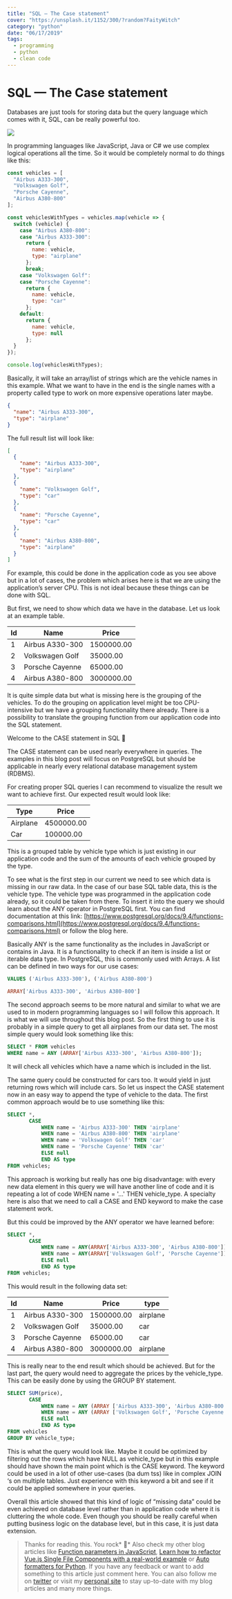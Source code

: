 ```yaml
---
title: "SQL — The Case statement"
cover: "https://unsplash.it/1152/300/?random?FaityWitch"
category: "python"
date: "06/17/2019"
tags:
  - programming
  - python
  - clean code
---
```


# SQL — The Case statement

Databases are just tools for storing data but the query language which comes with it, SQL, can be really powerful too.

![](https://cdn-images-1.medium.com/max/4080/1*5ya4p7Uh08D7-fl4ZmMm0g.png)

In programming languages like JavaScript, Java or C# we use complex logical operations all the time. So it would be completely normal to do things like this:

```js
const vehicles = [
  "Airbus A333-300",
  "Volkswagen Golf",
  "Porsche Cayenne",
  "Airbus A380-800"
];

const vehiclesWithTypes = vehicles.map(vehicle => {
  switch (vehicle) {
    case "Airbus A380-800":
    case "Airbus A333-300":
      return {
        name: vehicle,
        type: "airplane"
      };
      break;
    case "Volkswagen Golf":
    case "Porsche Cayenne":
      return {
        name: vehicle,
        type: "car"
      };
    default:
      return {
        name: vehicle,
        type: null
      };
  }
});

console.log(vehiclesWithTypes);
```

Basically, it will take an array/list of strings which are the vehicle names in this example. What we want to have in the end is the single names with a property called type to work on more expensive operations later maybe.

```json
{
  "name": "Airbus A333-300",
  "type": "airplane"
}
```

The full result list will look like:

```json
[
  {
    "name": "Airbus A333-300",
    "type": "airplane"
  },
  {
    "name": "Volkswagen Golf",
    "type": "car"
  },
  {
    "name": "Porsche Cayenne",
    "type": "car"
  },
  {
    "name": "Airbus A380-800",
    "type": "airplane"
  }
]
```

For example, this could be done in the application code as you see above but in a lot of cases, the problem which arises here is that we are using the application’s server CPU. This is not ideal because these things can be done with SQL.

But first, we need to show which data we have in the database. Let us look at an example table.

| Id  | Name            | Price      |
| --- | --------------- | ---------- |
| 1   | Airbus A330-300 | 1500000.00 |
| 2   | Volkswagen Golf | 35000.00   |
| 3   | Porsche Cayenne | 65000.00   |
| 4   | Airbus A380-800 | 3000000.00 |

It is quite simple data but what is missing here is the grouping of the vehicles. To do the grouping on application level might be too CPU-intensive but we have a grouping functionality there already. There is a possibility to translate the grouping function from our application code into the SQL statement.

Welcome to the CASE statement in SQL 🎉

The CASE statement can be used nearly everywhere in queries. The examples in this blog post will focus on PostgreSQL but should be applicable in nearly every relational database management system (RDBMS).

For creating proper SQL queries I can recommend to visualize the result we want to achieve first. Our expected result would look like:

| Type     | Price      |
| -------- | ---------- |
| Airplane | 4500000.00 |
| Car      | 100000.00  |

This is a grouped table by vehicle type which is just existing in our application code and the sum of the amounts of each vehicle grouped by the type.

To see what is the first step in our current we need to see which data is missing in our raw data. In the case of our base SQL table data, this is the vehicle type. The vehicle type was programmed in the application code already, so it could be taken from there. To insert it into the query we should learn about the ANY operator in PostgreSQL first. You can find documentation at this link: [https://www.postgresql.org/docs/9.4/functions-comparisons.html](https://www.postgresql.org/docs/9.4/functions-comparisons.html) or follow the blog here.

Basically ANY is the same functionality as the includes in JavaScript or contains in Java. It is a functionality to check if an item is inside a list or iterable data type. In PostgreSQL, this is commonly used with Arrays. A list can be defined in two ways for our use cases:

```sql
VALUES ('Airbus A333-300'), ('Airbus A380-800')
```

```sql
ARRAY['Airbus A333-300', 'Airbus A380-800']
```

The second approach seems to be more natural and similar to what we are used to in modern programming languages so I will follow this approach. It is what we will use throughout this blog post. So the first thing to use it is probably in a simple query to get all airplanes from our data set. The most simple query would look something like this:

```sql
SELECT * FROM vehicles
WHERE name = ANY (ARRAY['Airbus A333-300', 'Airbus A380-800']);
```

It will check all vehicles which have a name which is included in the list.

The same query could be constructed for cars too. It would yield in just returning rows which will include cars. So let us inspect the CASE statement now in an easy way to append the type of vehicle to the data. The first common approach would be to use something like this:

```sql
SELECT *,
       CASE
           WHEN name = 'Airbus A333-300' THEN 'airplane'
           WHEN name = 'Airbus A380-800' THEN 'airplane'
           WHEN name = 'Volkswagen Golf' THEN 'car'
           WHEN name = 'Porsche Cayenne' THEN 'car'
           ELSE null
           END AS type
FROM vehicles;
```

This approach is working but really has one big disadvantage: with every new data element in this query we will have another line of code and it is repeating a lot of code WHEN name = '...' THEN vehicle_type. A specialty here is also that we need to call a CASE and END keyword to make the case statement work.

But this could be improved by the ANY operator we have learned before:

```sql
SELECT *,
       CASE
           WHEN name = ANY(ARRAY['Airbus A333-300', 'Airbus A380-800']) THEN 'airplane'
           WHEN name = ANY(ARRAY['Volkswagen Golf', 'Porsche Cayenne']) THEN 'car'
           ELSE null
           END AS type
FROM vehicles;
```

This would result in the following data set:

| Id  | Name            | Price      | type     |
| --- | --------------- | ---------- | -------- |
| 1   | Airbus A330-300 | 1500000.00 | airplane |
| 2   | Volkswagen Golf | 35000.00   | car      |
| 3   | Porsche Cayenne | 65000.00   | car      |
| 4   | Airbus A380-800 | 3000000.00 | airplane |

This is really near to the end result which should be achieved. But for the last part, the query would need to aggregate the prices by the vehicle_type. This can be easily done by using the GROUP BY statement.

```sql
SELECT SUM(price),
       CASE
           WHEN name = ANY (ARRAY ['Airbus A333-300', 'Airbus A380-800']) THEN 'airplane'
           WHEN name = ANY (ARRAY ['Volkswagen Golf', 'Porsche Cayenne']) THEN 'car'
           ELSE null
           END AS type
FROM vehicles
GROUP BY vehicle_type;
```

This is what the query would look like. Maybe it could be optimized by filtering out the rows which have NULL as vehicle_type but in this example should have shown the main point which is the CASE keyword. The keyword could be used in a lot of other use-cases (ba dum tss) like in complex JOIN ‘s on multiple tables. Just experience with this keyword a bit and see if it could be applied somewhere in your queries.

Overall this article showed that this kind of logic of “missing data” could be even achieved on database level rather than in application code where it is cluttering the whole code. Even though you should be really careful when putting business logic on the database level, but in this case, it is just data extension.

> Thanks for reading this. You rock* 🤘*
> Also check my other blog articles like [Function parameters in JavaScript](https://medium.com/@kevin_peters/function-parameters-in-javascript-clean-code-4caac109159b), [Learn how to refactor Vue.js Single File Components with a real-world example](https://medium.com/@kevin_peters/learn-how-to-refactor-vue-js-single-file-components-on-a-real-world-example-501b3952ae49) or [Auto formatters for Python](https://medium.com/3yourmind/auto-formatters-for-python-8925065f9505).
> If you have any feedback or want to add something to this article just comment here. You can also follow me on [twitter](https://twitter.com/kevinpeters_) or visit my [personal site](https://www.kevinpeters.net/) to stay up-to-date with my blog articles and many more things.

